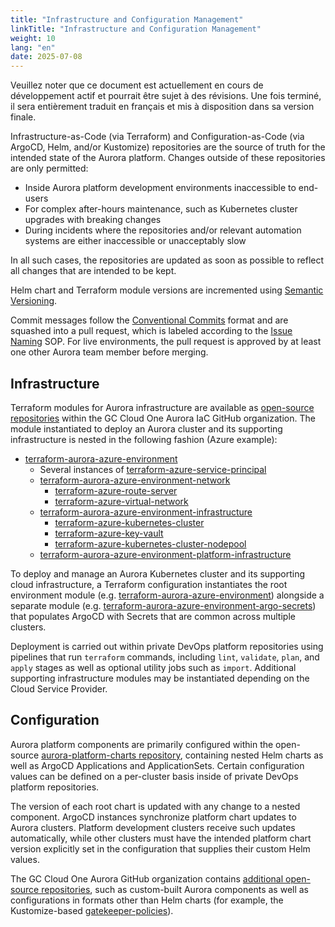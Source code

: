 ```yaml
---
title: "Infrastructure and Configuration Management"
linkTitle: "Infrastructure and Configuration Management"
weight: 10
lang: "en"
date: 2025-07-08
---
```


<gcds-alert alert-role="danger" container="full" heading="Avis de traduction" hide-close-btn="true" hide-role-icon="false" is-fixed="false" class="hydrated mb-400">
<gcds-text>Veuillez noter que ce document est actuellement en cours de développement actif et pourrait être sujet à des révisions. Une fois terminé, il sera entièrement traduit en français et mis à disposition dans sa version finale.</gcds-text>
</gcds-alert>

Infrastructure-as-Code (via Terraform) and Configuration-as-Code (via ArgoCD, Helm, and/or Kustomize) repositories are the source of truth for the intended state of the Aurora platform. Changes outside of these repositories are only permitted:
- Inside Aurora platform development environments inaccessible to end-users
- For complex after-hours maintenance, such as Kubernetes cluster upgrades with breaking changes
- During incidents where the repositories and/or relevant automation systems are either inaccessible or unacceptably slow

In all such cases, the repositories are updated as soon as possible to reflect all changes that are intended to be kept.

Helm chart and Terraform module versions are incremented using [Semantic Versioning](https://semver.org/).

Commit messages follow the [Conventional Commits](https://www.conventionalcommits.org/en/v1.0.0/) format and are squashed into a pull request, which is labeled according to the [Issue Naming](../issue-naming) SOP. For live environments, the pull request is approved by at least one other Aurora team member before merging.



## Infrastructure

Terraform modules for Aurora infrastructure are available as [open-source repositories](https://github.com/orgs/gccloudone-aurora-iac/repositories) within the GC Cloud One Aurora IaC GitHub organization. The module instantiated to deploy an Aurora cluster and its supporting infrastructure is nested in the following fashion (Azure example):

- [terraform-aurora-azure-environment](https://github.com/gccloudone-aurora-iac/terraform-aurora-azure-environment)
  - Several instances of [terraform-azure-service-principal](https://github.com/gccloudone-aurora-iac/terraform-azure-service-principal)
  - [terraform-aurora-azure-environment-network](https://github.com/gccloudone-aurora-iac/terraform-aurora-azure-environment-network)
    - [terraform-azure-route-server](https://github.com/gccloudone-aurora-iac/terraform-azure-route-server)
    - [terraform-azure-virtual-network](https://github.com/gccloudone-aurora-iac/terraform-azure-virtual-network)
  - [terraform-aurora-azure-environment-infrastructure](https://github.com/gccloudone-aurora-iac/terraform-aurora-azure-environment-infrastructure)
    - [terraform-azure-kubernetes-cluster](https://github.com/gccloudone-aurora-iac/terraform-azure-kubernetes-cluster)
    - [terraform-azure-key-vault](https://github.com/gccloudone-aurora-iac/terraform-azure-key-vault)
    - [terraform-azure-kubernetes-cluster-nodepool](https://github.com/gccloudone-aurora-iac/terraform-azure-kubernetes-cluster-nodepool)
  - [terraform-aurora-azure-environment-platform-infrastructure](https://github.com/gccloudone-aurora-iac/terraform-aurora-azure-environment-platform-infrastructure)

To deploy and manage an Aurora Kubernetes cluster and its supporting cloud infrastructure, a Terraform configuration instantiates the root environment module (e.g. [terraform-aurora-azure-environment](https://github.com/gccloudone-aurora-iac/terraform-aurora-azure-environment)) alongside a separate module (e.g. [terraform-aurora-azure-environment-argo-secrets](https://github.com/gccloudone-aurora-iac/terraform-aurora-azure-environment-argo-secrets)) that populates ArgoCD with Secrets that are common across multiple clusters. 

Deployment is carried out within private DevOps platform repositories using pipelines that run `terraform` commands, including `lint`, `validate`, `plan`, and `apply` stages as well as optional utility jobs such as `import`. Additional supporting infrastructure modules may be instantiated depending on the Cloud Service Provider.

## Configuration

Aurora platform components are primarily configured within the open-source [aurora-platform-charts repository](https://github.com/gccloudone-aurora/aurora-platform-charts), containing nested Helm charts as well as ArgoCD Applications and ApplicationSets. Certain configuration values can be defined on a per-cluster basis inside of private DevOps platform repositories. 

The version of each root chart is updated with any change to a nested component. ArgoCD instances synchronize platform chart updates to Aurora clusters. Platform development clusters receive such updates automatically, while other clusters must have the intended platform chart version explicitly set in the configuration that supplies their custom Helm values.

The GC Cloud One Aurora GitHub organization contains [additional open-source repositories](https://github.com/orgs/gccloudone-aurora/repositories), such as custom-built Aurora components as well as configurations in formats other than Helm charts (for example, the Kustomize-based [gatekeeper-policies](https://github.com/gccloudone-aurora/gatekeeper-policies)).
